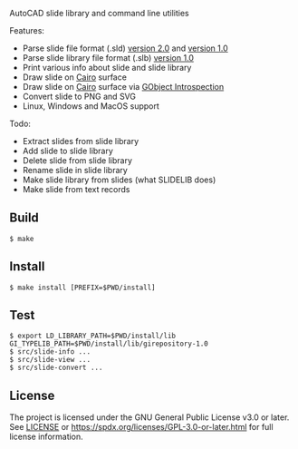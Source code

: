 AutoCAD slide library and command line utilities

Features:

* Parse slide file format (.sld) [version 2.0](https://web.archive.org/web/20191223211310/http://www.autodesk.com/techpubs/autocad/acadr14/dxf/slide_file_format_al_u05_b.htm)
  and [version 1.0](https://web.archive.org/web/20191223211321/https://www.autodesk.com/techpubs/autocad/acadr14/dxf/old_slide_header_al_u05_b.htm)
* Parse slide library file format (.slb) [version 1.0](https://web.archive.org/web/20191229052120/http://www.autodesk.com/techpubs/autocad/acadr14/dxf/slide_library_file_format_al_u05_b.htm)
* Print various info about slide and slide library
* Draw slide on [Cairo](https://www.cairographics.org/) surface
* Draw slide on [Cairo](https://www.cairographics.org/) surface
  via [GObject Introspection](https://gi.readthedocs.io/en/latest/)
* Convert slide to PNG and SVG
* Linux, Windows and MacOS support

Todo:

* Extract slides from slide library
* Add slide to slide library
* Delete slide from slide library
* Rename slide in slide library
* Make slide library from slides (what SLIDELIB does)
* Make slide from text records

## Build

```
$ make
```

## Install

```
$ make install [PREFIX=$PWD/install]
```

## Test

```
$ export LD_LIBRARY_PATH=$PWD/install/lib GI_TYPELIB_PATH=$PWD/install/lib/girepository-1.0
$ src/slide-info ...
$ src/slide-view ...
$ src/slide-convert ...
```

## License

The project is licensed under the GNU General Public License v3.0 or later.
See [LICENSE](LICENSE) or
https://spdx.org/licenses/GPL-3.0-or-later.html
for full license information.
